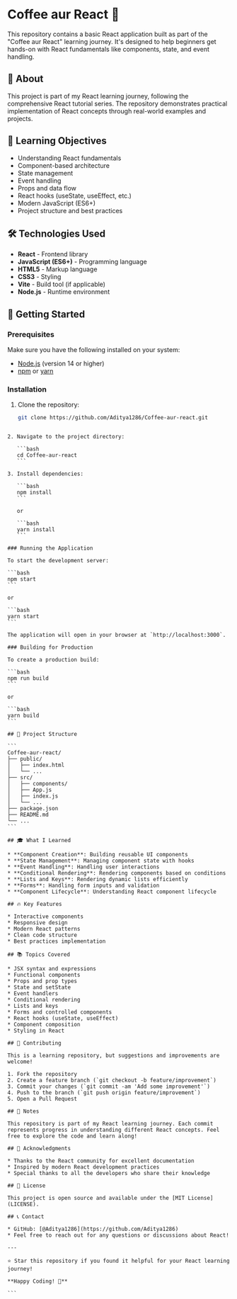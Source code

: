 # Coffee aur React 🚀

This repository contains a basic React application built as part of the "Coffee aur React" learning journey. It's designed to help beginners get hands-on with React fundamentals like components, state, and event handling.

## 📖 About

This project is part of my React learning journey, following the comprehensive React tutorial series. The repository demonstrates practical implementation of React concepts through real-world examples and projects.

## 🎯 Learning Objectives

- Understanding React fundamentals
- Component-based architecture
- State management
- Event handling
- Props and data flow
- React hooks (useState, useEffect, etc.)
- Modern JavaScript (ES6+)
- Project structure and best practices

## 🛠️ Technologies Used

- **React** - Frontend library
- **JavaScript (ES6+)** - Programming language
- **HTML5** - Markup language
- **CSS3** - Styling
- **Vite** - Build tool (if applicable)
- **Node.js** - Runtime environment

## 🚀 Getting Started

### Prerequisites

Make sure you have the following installed on your system:

- [Node.js](https://nodejs.org/) (version 14 or higher)
- [npm](https://www.npmjs.com/) or [yarn](https://yarnpkg.com/)

### Installation

1. Clone the repository:
   ```bash
   git clone https://github.com/Aditya1286/Coffee-aur-react.git
````

2. Navigate to the project directory:

   ```bash
   cd Coffee-aur-react
   ```

3. Install dependencies:

   ```bash
   npm install
   ```

   or

   ```bash
   yarn install
   ```

### Running the Application

To start the development server:

```bash
npm start
```

or

```bash
yarn start
```

The application will open in your browser at `http://localhost:3000`.

### Building for Production

To create a production build:

```bash
npm run build
```

or

```bash
yarn build
```

## 📁 Project Structure

```
Coffee-aur-react/
├── public/
│   ├── index.html
│   └── ...
├── src/
│   ├── components/
│   ├── App.js
│   ├── index.js
│   └── ...
├── package.json
├── README.md
└── ...
```

## 🎓 What I Learned

* **Component Creation**: Building reusable UI components
* **State Management**: Managing component state with hooks
* **Event Handling**: Handling user interactions
* **Conditional Rendering**: Rendering components based on conditions
* **Lists and Keys**: Rendering dynamic lists efficiently
* **Forms**: Handling form inputs and validation
* **Component Lifecycle**: Understanding React component lifecycle

## 🔥 Key Features

* Interactive components
* Responsive design
* Modern React patterns
* Clean code structure
* Best practices implementation

## 📚 Topics Covered

* JSX syntax and expressions
* Functional components
* Props and prop types
* State and setState
* Event handlers
* Conditional rendering
* Lists and keys
* Forms and controlled components
* React hooks (useState, useEffect)
* Component composition
* Styling in React

## 🤝 Contributing

This is a learning repository, but suggestions and improvements are welcome!

1. Fork the repository
2. Create a feature branch (`git checkout -b feature/improvement`)
3. Commit your changes (`git commit -am 'Add some improvement'`)
4. Push to the branch (`git push origin feature/improvement`)
5. Open a Pull Request

## 📝 Notes

This repository is part of my React learning journey. Each commit represents progress in understanding different React concepts. Feel free to explore the code and learn along!

## 🙏 Acknowledgments

* Thanks to the React community for excellent documentation
* Inspired by modern React development practices
* Special thanks to all the developers who share their knowledge

## 📄 License

This project is open source and available under the [MIT License](LICENSE).

## 📞 Contact

* GitHub: [@Aditya1286](https://github.com/Aditya1286)
* Feel free to reach out for any questions or discussions about React!

---

⭐ Star this repository if you found it helpful for your React learning journey!

**Happy Coding! 🎉**

```

